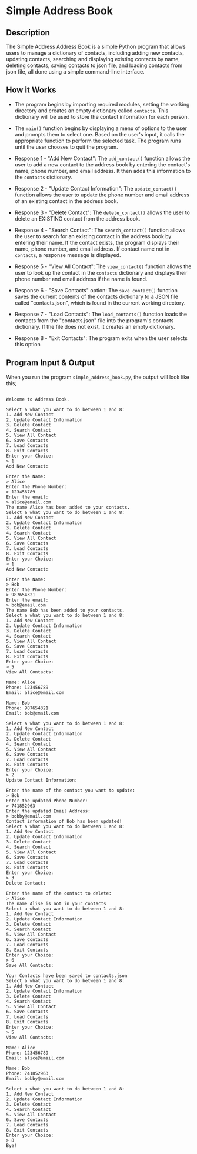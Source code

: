 # Simple Address Book

## Description

The Simple Address Address Book is a simple Python program that allows users to manage a dictionary of contacts, including adding new contacts, updating contacts, searching and displaying existing contacts by name, deleting contacts, saving contacts to json file, and loading contacts from json file, all done using a simple command-line interface.


## How it Works

- The program begins by importing required modules, setting the working directory and creates an empty dictionary called <code>contacts</code>. This dictionary will be used to store the contact information for each person.

- The <code>main()</code> function begins by displaying a menu of options to the user and prompts them to select one. Based on the user's input, it calls the appropriate function to perform the selected task. The program runs until the user chooses to quit the program.

- Response 1 - "Add New Contact": The <code>add_contact()</code> function allows the user to add a new contact to the address book by entering the contact's name, phone number, and email address. It then adds this information to the <code>contacts</code> dictionary.

- Response 2 - "Update Contact Information": The <code>update_contact()</code> function allows the user to update the phone number and email address of an existing contact in the address book.

- Response 3 - "Delete Contact": The <code>delete_contact()</code> allows the user to delete an EXISTING contact from the address book.

- Response 4 - "Search Contact": The <code>search_contact()</code> function allows the user to search for an existing contact in the address book by entering their name. If the contact exists, the program displays their name, phone number, and email address. If contact name not in <code>contacts</code>, a response message is displayed.

- Response 5 - "View All Contact": The <code>view_contact()</code> function allows the user to look up the contact in the <code>contacts</code> dictionary and displays their phone number and email address if the name is found.

- Response 6 - "Save Contacts" option: The <code>save_contact()</code> function saves the current contents of the contacts dictionary to a JSON file called "contacts.json", which is found in the current working directory.

- Response 7 - "Load Contacts": The <code>load_contacts()</code> function loads the contacts from the "contacts.json" file into the program's contacts dictionary. If the file does not exist, it creates an empty dictionary.

- Response 8 - "Exit Contacts": The program exits when the user selects this option


## Program Input & Output

When you run the program `simple_address_book.py`, the output will look like this;

```

Welcome to Address Book.

Select a what you want to do between 1 and 8:
1. Add New Contact
2. Update Contact Information
3. Delete Contact
4. Search Contact
5. View All Contact
6. Save Contacts
7. Load Contacts
8. Exit Contacts
Enter your Choice:
> 1
Add New Contact:

Enter the Name:
> Alice
Enter the Phone Number:
> 123456789
Enter the email:
> alice@email.com
The name Alice has been added to your contacts.
Select a what you want to do between 1 and 8:
1. Add New Contact
2. Update Contact Information
3. Delete Contact
4. Search Contact
5. View All Contact
6. Save Contacts
7. Load Contacts
8. Exit Contacts
Enter your Choice:
> 1  
Add New Contact:

Enter the Name:
> Bob
Enter the Phone Number:
> 987654321
Enter the email:
> bob@email.com
The name Bob has been added to your contacts.
Select a what you want to do between 1 and 8:
1. Add New Contact
2. Update Contact Information
3. Delete Contact
4. Search Contact
5. View All Contact
6. Save Contacts
7. Load Contacts
8. Exit Contacts
Enter your Choice:
> 5
View All Contacts:

Name: Alice
Phone: 123456789
Email: alice@email.com

Name: Bob
Phone: 987654321
Email: bob@email.com

Select a what you want to do between 1 and 8:
1. Add New Contact
2. Update Contact Information
3. Delete Contact
4. Search Contact
5. View All Contact
6. Save Contacts
7. Load Contacts
8. Exit Contacts
Enter your Choice:
> 2
Update Contact Information:

Enter the name of the contact you want to update:
> Bob
Enter the updated Phone Number:
> 741852963
Enter the updated Email Address:
> bobby@email.com
Contact information of Bob has been updated!
Select a what you want to do between 1 and 8:
1. Add New Contact
2. Update Contact Information
3. Delete Contact
4. Search Contact
5. View All Contact
6. Save Contacts
7. Load Contacts
8. Exit Contacts
Enter your Choice:
> 3
Delete Contact:

Enter the name of the contact to delete:
> Alise
The name Alise is not in your contacts
Select a what you want to do between 1 and 8:
1. Add New Contact
2. Update Contact Information
3. Delete Contact
4. Search Contact
5. View All Contact
6. Save Contacts
7. Load Contacts
8. Exit Contacts
Enter your Choice:
> 6
Save All Contacts:

Your Contacts have been saved to contacts.json
Select a what you want to do between 1 and 8:
1. Add New Contact
2. Update Contact Information
3. Delete Contact
4. Search Contact
5. View All Contact
6. Save Contacts
7. Load Contacts
8. Exit Contacts
Enter your Choice:
> 5
View All Contacts:

Name: Alice
Phone: 123456789
Email: alice@email.com

Name: Bob
Phone: 741852963
Email: bobby@email.com

Select a what you want to do between 1 and 8:
1. Add New Contact
2. Update Contact Information
3. Delete Contact
4. Search Contact
5. View All Contact
6. Save Contacts
7. Load Contacts
8. Exit Contacts
Enter your Choice:
> 8
Bye!
```
